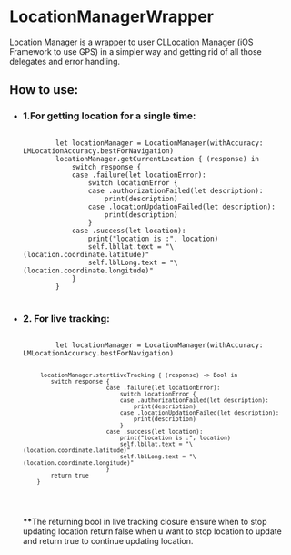 # LocationManagerWrapper

Location Manager is a wrapper to user CLLocation Manager (iOS Framework to use GPS) in a simpler way and getting
rid of all those delegates and error handling.


<h2>How to use:</h2>
<ul>
<li><h3>1.For getting location for a single time: </h3>
<pre>
<code>
        let locationManager = LocationManager(withAccuracy: LMLocationAccuracy.bestForNavigation)
        locationManager.getCurrentLocation { (response) in
            switch response {
            case .failure(let locationError):
                switch locationError {
                case .authorizationFailed(let description):
                    print(description)
                case .locationUpdationFailed(let description):
                    print(description)
                }
            case .success(let location):
                print("location is :", location)
                self.lbllat.text = "\(location.coordinate.latitude)"
                self.lblLong.text = "\(location.coordinate.longitude)"
            }
        }
</code> 
</pre>
    </li>
<li> <h3> 2. For live tracking: </h3>
<pre>
<code>
        let locationManager = LocationManager(withAccuracy: LMLocationAccuracy.bestForNavigation)
        
         locationManager.startLiveTracking { (response) -> Bool in
            switch response {
                            case .failure(let locationError):
                                switch locationError {
                                case .authorizationFailed(let description):
                                    print(description)
                                case .locationUpdationFailed(let description):
                                    print(description)
                                }
                            case .success(let location):
                                print("location is :", location)
                                self.lbllat.text = "\(location.coordinate.latitude)"
                                self.lblLong.text = "\(location.coordinate.longitude)"
                            }
            return true  
        }
</code>
</pre>
<p><b>**</b>The returning bool in live tracking closure ensure when to stop updating location return false when u want to stop location to update and return true to continue updating location.</p>
</li>
</ul>
        
